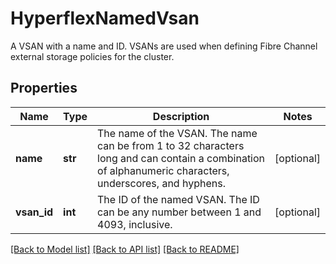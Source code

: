 # HyperflexNamedVsan

A VSAN with a name and ID.  VSANs are used when defining Fibre Channel external storage policies for the cluster. 
## Properties
Name | Type | Description | Notes
------------ | ------------- | ------------- | -------------
**name** | **str** | The name of the VSAN.  The name can be from 1 to 32 characters long and can contain a combination of alphanumeric characters, underscores, and hyphens.    | [optional] 
**vsan_id** | **int** | The ID of the named VSAN.  The ID can be any number between 1 and 4093, inclusive.     | [optional] 

[[Back to Model list]](../README.md#documentation-for-models) [[Back to API list]](../README.md#documentation-for-api-endpoints) [[Back to README]](../README.md)


